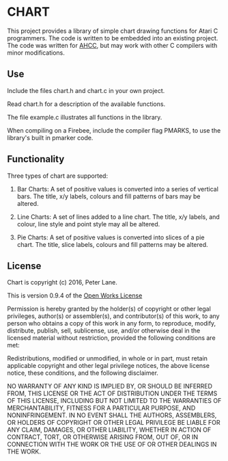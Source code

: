 # CHART

This project provides a library of simple chart drawing functions for 
Atari C programmers.  The code is written to be embedded into an 
existing project.  The code was written for 
[AHCC](http://members.chello.nl/h.robbers/), 
but may work with other C compilers with minor modifications.

## Use

Include the files chart.h and chart.c in your own project.

Read chart.h for a description of the available functions.

The file example.c illustrates all functions in the library.

When compiling on a Firebee, include the compiler flag PMARKS, to use 
the library's built in pmarker code. 

## Functionality

Three types of chart are supported:

1. Bar Charts: A set of positive values is converted into a series of vertical
   bars.  The title, x/y labels, colours and fill patterns of bars may be
   altered.

2. Line Charts: A set of lines added to a line chart.  The title, x/y labels,
   and colour, line style and point style may all be altered.

3. Pie Charts: A set of positive values is converted into slices of a pie
   chart.  The title, slice labels, colours and fill patterns may be altered.

## License

Chart is copyright (c) 2016, Peter Lane.

This is version 0.9.4 of the [Open Works License](http://owl.apotheon.org/)

Permission is hereby granted by the holder(s) of copyright or other legal
privileges, author(s) or assembler(s), and contributor(s) of this work, to any
person who obtains a copy of this work in any form, to reproduce, modify,
distribute, publish, sell, sublicense, use, and/or otherwise deal in the
licensed material without restriction, provided the following conditions are
met:

Redistributions, modified or unmodified, in whole or in part, must retain
applicable copyright and other legal privilege notices, the above license
notice, these conditions, and the following disclaimer.

NO WARRANTY OF ANY KIND IS IMPLIED BY, OR SHOULD BE INFERRED FROM, THIS LICENSE
OR THE ACT OF DISTRIBUTION UNDER THE TERMS OF THIS LICENSE, INCLUDING BUT NOT
LIMITED TO THE WARRANTIES OF MERCHANTABILITY, FITNESS FOR A PARTICULAR PURPOSE,
AND NONINFRINGEMENT. IN NO EVENT SHALL THE AUTHORS, ASSEMBLERS, OR HOLDERS OF
COPYRIGHT OR OTHER LEGAL PRIVILEGE BE LIABLE FOR ANY CLAIM, DAMAGES, OR OTHER
LIABILITY, WHETHER IN ACTION OF CONTRACT, TORT, OR OTHERWISE ARISING FROM, OUT
OF, OR IN CONNECTION WITH THE WORK OR THE USE OF OR OTHER DEALINGS IN THE WORK.
